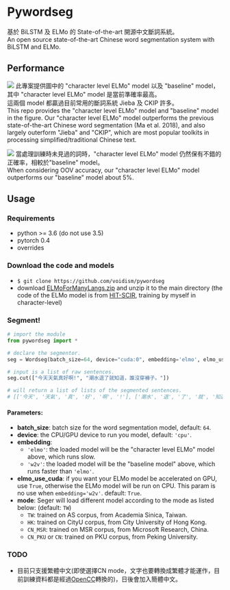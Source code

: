 # Pywordseg
基於 BiLSTM 及 ELMo 的 State-of-the-art 開源中文斷詞系統。  
An open source state-of-the-art Chinese word segmentation system with BiLSTM and ELMo.


## Performance
![](https://i.imgur.com/H9w9EFm.png)
此專案提供圖中的 "character level ELMo" model 以及 "baseline" model，其中 "character level ELMo" model 是當前準確率最高。  
這兩個 model 都贏過目前常用的斷詞系統 Jieba 及 CKIP 許多。  
This repo provides the "character level ELMo" model and "baseline" model in the figure. Our "character level ELMo" model outperforms the previous state-of-the-art Chinese word segmentation (Ma et al. 2018), and also largely outerform "Jieba" and "CKIP", which are most popular toolkits in processing simplified/traditional Chinese text.


![](https://i.imgur.com/Iw0zffr.png)
當處理訓練時未見過的詞時，"character level ELMo" model 仍然保有不錯的正確率，相較於"baseline" model。  
When considering OOV accuracy, our "character level ELMo" model outperforms our "baseline" model about 5%.

## Usage
### Requirements
- python >= 3.6 (do not use 3.5)
- pytorch 0.4
- overrides

### Download the code and models
  - `$ git clone https://github.com/voidism/pywordseg`
  - download [ELMoForManyLangs.zip](https://www.dropbox.com/s/eiya6ztmjopprsm/ELMoForManyLangs.zip?dl=0) and unzip it to the main directory (the code of the ELMo model is from [HIT-SCIR](https://github.com/HIT-SCIR/ELMoForManyLangs), training by myself in character-level)

### Segment!
  ```python
  # import the module
  from pywordseg import *
  
  # declare the segmentor.
  seg = Wordseg(batch_size=64, device="cuda:0", embedding='elmo', elmo_use_cuda=True, mode="TW")
  
  # input is a list of raw sentences.
  seg.cut(["今天天氣真好啊!", "潮水退了就知道，誰沒穿褲子。"])
  
  # will return a list of lists of the segmented sentences.
  # [['今天', '天氣', '真', '好', '啊', '!'], ['潮水', '退', '了', '就', '知道', ',', '誰', '沒', '穿', '褲子', '。']]
  ```
#### Parameters:
  - **batch_size**: batch size for the word segmentation model, default: `64`.
  - **device**: the CPU/GPU device to run you model, default: `'cpu'`.
  - **embedding**: 
    - `'elmo'`: the loaded model will be the "character level ELMo" model above, which runs slow.
    - `'w2v'`: the loaded model will be the "baseline model" above, which runs faster than `'elmo'`.
  - **elmo_use_cuda**: if you want your ELMo model be accelerated on GPU, use `True`, otherwise the ELMo model will be run on CPU. This param is no use when `embedding='w2v'`. default: `True`.
  - **mode**: Seger will load different model according to the mode as listed below: (default: `TW`)
    - `TW`: trained on AS corpus, from Academia Sinica, Taiwan.
    - `HK`: trained on CityU corpus, from City University of Hong Kong.
    - `CN_MSR`: trained on MSR corpus, from Microsoft Research, China.
    - `CN_PKU` or `CN`: trained on PKU corpus, from Peking University.
  
### TODO
- 目前只支援繁體中文(即使選擇CN mode，文字也要轉換成繁體才能運作，目前訓練資料都是經過[OpenCC](https://github.com/BYVoid/OpenCC)轉換的)，日後會加入簡體中文。
